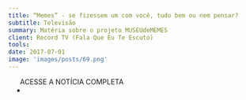 ```yaml
---
title: “Memes” - se fizessem um com você, tudo bem ou nem pensar?
subtitle: Televisão
summary: Matéria sobre o projeto MUSEUdeMEMES
client: Record TV (Fala Que Eu Te Escuto)
tools: 
date: 2017-07-01
image: 'images/posts/69.png'
---
```




<div class="post__share"><ul class="share__list list-reset">ACESSE A NOTÍCIA COMPLETA<li class="share__item" style="margin-left: 10px"><a class="share__link share__facebook" style="background: #fa5657" href="https://www.facebook.com/FalaQueEuTeEscuto/videos/1406722339415714/" title="Link" rel="nofollow"><i class="fa-solid fa-link"></i></a></li></ul></div>
<!-- <div class="gallery-box"><div class="gallery"><img src="/clipping/images/example-1.jpg" loading="lazy" alt="Project"><img src="/clipping/images/example-2.jpg" loading="lazy" alt="Project"></div><em>Gallery / <a href="https://www.freepik.com/" target="_blank">Freepic</a></em></div> -->